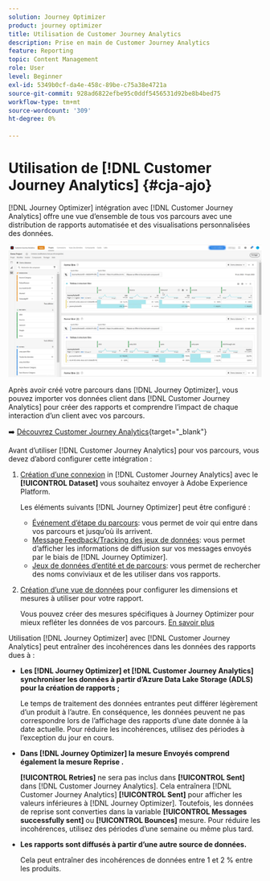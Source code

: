 ```yaml
---
solution: Journey Optimizer
product: journey optimizer
title: Utilisation de Customer Journey Analytics
description: Prise en main de Customer Journey Analytics
feature: Reporting
topic: Content Management
role: User
level: Beginner
exl-id: 5349b0cf-da4e-458c-89be-c75a38e4721a
source-git-commit: 928ad6822efbe95c0ddf5456531d92be8b4bed75
workflow-type: tm+mt
source-wordcount: '309'
ht-degree: 0%

---
```


# Utilisation de [!DNL Customer Journey Analytics] {#cja-ajo}


[!DNL Journey Optimizer] intégration avec [!DNL Customer Journey Analytics] offre une vue d’ensemble de tous vos parcours avec une distribution de rapports automatisée et des visualisations personnalisées des données.

![](assets/cja.png)

Après avoir créé votre parcours dans [!DNL Journey Optimizer], vous pouvez importer vos données client dans [!DNL Customer Journey Analytics] pour créer des rapports et comprendre l’impact de chaque interaction d’un client avec vos parcours.

➡️ [Découvrez Customer Journey Analytics](https://experienceleague.adobe.com/docs/analytics-platform/using/cja-landing.html){target=&quot;_blank&quot;}

Avant d’utiliser [!DNL Customer Journey Analytics] pour vos parcours, vous devez d’abord configurer cette intégration :

1. [Création d’une connexion](https://experienceleague.adobe.com/docs/analytics-platform/using/cja-connections/create-connection.html) in [!DNL Customer Journey Analytics] avec le **[!UICONTROL Dataset]** vous souhaitez envoyer à Adobe Experience Platform.

   Les éléments suivants [!DNL Journey Optimizer] peut être configuré :
   * [Événement d’étape du parcours](../data/datasets-query-examples.md#journey-step-event): vous permet de voir qui entre dans vos parcours et jusqu’où ils arrivent.
   * [Message Feedback/Tracking des jeux de données](../data/datasets-query-examples.md#message-feedback-event-dataset): vous permet d’afficher les informations de diffusion sur vos messages envoyés par le biais de [!DNL Journey Optimizer].
   * [Jeux de données d’entité et de parcours](../data/datasets-query-examples.md#entity-dataset): vous permet de rechercher des noms conviviaux et de les utiliser dans vos rapports.

1. [Création d’une vue de données](https://experienceleague.adobe.com/docs/analytics-platform/using/cja-dataviews/create-dataview.html) pour configurer les dimensions et mesures à utiliser pour votre rapport.

   Vous pouvez créer des mesures spécifiques à Journey Optimizer pour mieux refléter les données de vos parcours. [En savoir plus](https://experienceleague.adobe.com/docs/analytics-platform/using/integrations/ajo.html#configure-the-data-view-to-accommodate-journey-optimizer-dimensions-and-metrics)


Utilisation [!DNL Journey Optimizer] avec [!DNL Customer Journey Analytics] peut entraîner des incohérences dans les données des rapports dues à :

* **Les [!DNL Journey Optimizer] et [!DNL Customer Journey Analytics] synchroniser les données à partir d’Azure Data Lake Storage (ADLS) pour la création de rapports ;**

   Le temps de traitement des données entrantes peut différer légèrement d’un produit à l’autre. En conséquence, les données peuvent ne pas correspondre lors de l’affichage des rapports d’une date donnée à la date actuelle. Pour réduire les incohérences, utilisez des périodes à l’exception du jour en cours.

* **Dans [!DNL Journey Optimizer] la mesure Envoyés comprend également la mesure Reprise .**

   **[!UICONTROL Retries]** ne sera pas inclus dans **[!UICONTROL Sent]** dans [!DNL Customer Journey Analytics]. Cela entraînera [!DNL Customer Journey Analytics] **[!UICONTROL Sent]** pour afficher les valeurs inférieures à [!DNL Journey Optimizer]. Toutefois, les données de reprise sont converties dans la variable **[!UICONTROL Messages successfully sent]** ou **[!UICONTROL Bounces]** mesure.
Pour réduire les incohérences, utilisez des périodes d’une semaine ou même plus tard.

* **Les rapports sont diffusés à partir d’une autre source de données.**

   Cela peut entraîner des incohérences de données entre 1 et 2 % entre les produits.
